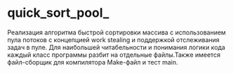 # quick_sort_pool_

Реализация алгоритма быстрой сортировки массива с использованием пула потоков с концепцией work stealing и поддержкой отслеживания задач в пуле. 
Для наибольшей читабельности и понимания логики кода каждый класс программы разбит на отдельные файлы.Также имеется файл-сборщик для компилятора Make-файл и тест main.
